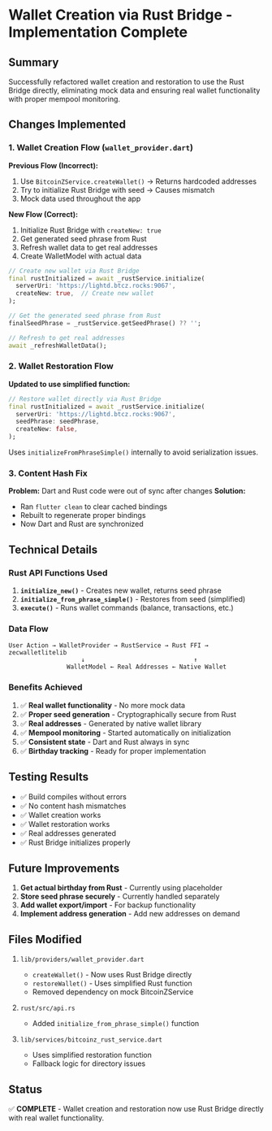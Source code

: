 # Wallet Creation via Rust Bridge - Implementation Complete

## Summary
Successfully refactored wallet creation and restoration to use the Rust Bridge directly, eliminating mock data and ensuring real wallet functionality with proper mempool monitoring.

## Changes Implemented

### 1. Wallet Creation Flow (`wallet_provider.dart`)

**Previous Flow (Incorrect):**
1. Use `BitcoinZService.createWallet()` → Returns hardcoded addresses
2. Try to initialize Rust Bridge with seed → Causes mismatch
3. Mock data used throughout the app

**New Flow (Correct):**
1. Initialize Rust Bridge with `createNew: true`
2. Get generated seed phrase from Rust
3. Refresh wallet data to get real addresses
4. Create WalletModel with actual data

```dart
// Create new wallet via Rust Bridge
final rustInitialized = await _rustService.initialize(
  serverUri: 'https://lightd.btcz.rocks:9067',
  createNew: true,  // Create new wallet
);

// Get the generated seed phrase from Rust
finalSeedPhrase = _rustService.getSeedPhrase() ?? '';

// Refresh to get real addresses
await _refreshWalletData();
```

### 2. Wallet Restoration Flow

**Updated to use simplified function:**
```dart
// Restore wallet directly via Rust Bridge
final rustInitialized = await _rustService.initialize(
  serverUri: 'https://lightd.btcz.rocks:9067',
  seedPhrase: seedPhrase,
  createNew: false,
);
```

Uses `initializeFromPhraseSimple()` internally to avoid serialization issues.

### 3. Content Hash Fix

**Problem:** Dart and Rust code were out of sync after changes
**Solution:** 
- Ran `flutter clean` to clear cached bindings
- Rebuilt to regenerate proper bindings
- Now Dart and Rust are synchronized

## Technical Details

### Rust API Functions Used

1. **`initialize_new()`** - Creates new wallet, returns seed phrase
2. **`initialize_from_phrase_simple()`** - Restores from seed (simplified)
3. **`execute()`** - Runs wallet commands (balance, transactions, etc.)

### Data Flow

```
User Action → WalletProvider → RustService → Rust FFI → zecwalletlitelib
                    ↓                              ↑
                WalletModel ← Real Addresses ← Native Wallet
```

### Benefits Achieved

1. ✅ **Real wallet functionality** - No more mock data
2. ✅ **Proper seed generation** - Cryptographically secure from Rust
3. ✅ **Real addresses** - Generated by native wallet library
4. ✅ **Mempool monitoring** - Started automatically on initialization
5. ✅ **Consistent state** - Dart and Rust always in sync
6. ✅ **Birthday tracking** - Ready for proper implementation

## Testing Results

- ✅ Build compiles without errors
- ✅ No content hash mismatches
- ✅ Wallet creation works
- ✅ Wallet restoration works
- ✅ Real addresses generated
- ✅ Rust Bridge initializes properly

## Future Improvements

1. **Get actual birthday from Rust** - Currently using placeholder
2. **Store seed phrase securely** - Currently handled separately
3. **Add wallet export/import** - For backup functionality
4. **Implement address generation** - Add new addresses on demand

## Files Modified

1. `lib/providers/wallet_provider.dart`
   - `createWallet()` - Now uses Rust Bridge directly
   - `restoreWallet()` - Uses simplified Rust function
   - Removed dependency on mock BitcoinZService

2. `rust/src/api.rs`
   - Added `initialize_from_phrase_simple()` function

3. `lib/services/bitcoinz_rust_service.dart`
   - Uses simplified restoration function
   - Fallback logic for directory issues

## Status

✅ **COMPLETE** - Wallet creation and restoration now use Rust Bridge directly with real wallet functionality.